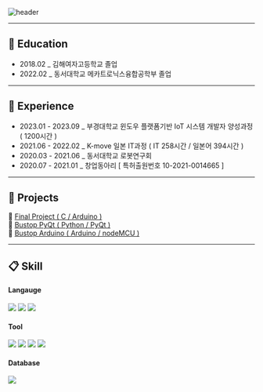 ![header](https://capsule-render.vercel.app/api?type=Rounded&color=ffde5c&height=150&section=header&text=JeongJaeYeong&fontColor=ffffff)


  --------------------
## 🏫 Education
* 2018.02 _ 김해여자고등학교 졸업<br>
* 2022.02 _ 동서대학교 메카트로닉스융합공학부 졸업<br>

 --------------------
## 📓 Experience
* 2023.01 - 2023.09 _ 부경대학교 윈도우 플랫폼기반 IoT 시스템 개발자 양성과정 ( 1200시간 ) <br>
* 2021.06 - 2022.02 _ K-move 일본 IT과정 ( IT 258시간 / 일본어 394시간 )<br>
* 2020.03 - 2021.06 _ 동서대학교 로봇연구회 <br>
* 2020.07 - 2021.01 _ 창업동아리 [ 특허출원번호 10-2021-0014665 ] <br>

 --------------------
## 📝 Projects
 📌 [Final Project ( C / Arduino )](https://github.com/ZZO-ZHO/final_project)<br>
 📌 [Bustop PyQt ( Python / PyQt )](https://github.com/PKNU-IOT3/bustop_PyQT)<br>
 📌 [Bustop Arduino ( Arduino / nodeMCU )](https://github.com/PKNU-IOT3/bustop_Arduino)<br>
 
  --------------------
##  📋 Skill

#### Langauge
[<img src="https://img.shields.io/badge/c-A8B9CC?style=for-the-badge&logo=c&logoColor=white">](https://ko.wikipedia.org/wiki/C_(%ED%94%84%EB%A1%9C%EA%B7%B8%EB%9E%98%EB%B0%8D_%EC%96%B8%EC%96%B4))
[<img src="https://img.shields.io/badge/c++-00599C?style=for-the-badge&logo=cplusplus&logoColor=white">](https://ko.wikipedia.org/wiki/C%2B%2B)
[<img src="https://img.shields.io/badge/Python-3776AB?style=for-the-badge&logo=Python&logoColor=white">](https://ko.wikipedia.org/wiki/%ED%8C%8C%EC%9D%B4%EC%8D%AC)

#### Tool
[<img src="https://img.shields.io/badge/arduino-00979D?style=for-the-badge&logo=arduino&logoColor=white">](https://ko.wikipedia.org/wiki/%EB%9D%BC%EC%A6%88%EB%B2%A0%EB%A6%AC_%ED%8C%8C%EC%9D%B4)
[<img src="https://img.shields.io/badge/raspberrypi-A22846?style=for-the-badge&logo=raspberrypi&logoColor=white">](https://ko.wikipedia.org/wiki/%EB%9D%BC%EC%A6%88%EB%B2%A0%EB%A6%AC_%ED%8C%8C%EC%9D%B4)
[<img src="https://img.shields.io/badge/VSCode-007ACC?style=for-the-badge&logo=VisualStudioCode&logoColor=white">](https://ko.wikipedia.org/wiki/%EB%B9%84%EC%A3%BC%EC%96%BC_%EC%8A%A4%ED%8A%9C%EB%94%94%EC%98%A4_%EC%BD%94%EB%93%9C)
[<img src="https://img.shields.io/badge/visualstudio-5C2D91?style=for-the-badge&logo=visualstudio&logoColor=white">](https://ko.wikipedia.org/wiki/%EB%A7%88%EC%9D%B4%ED%81%AC%EB%A1%9C%EC%86%8C%ED%94%84%ED%8A%B8_%EB%B9%84%EC%A3%BC%EC%96%BC_%EC%8A%A4%ED%8A%9C%EB%94%94%EC%98%A4)


#### Database
[<img src="https://img.shields.io/badge/MySQL-4479A1?style=for-the-badge&logo=MySQL&logoColor=white">](https://ko.wikipedia.org/wiki/MySQL)
 
   <br/>
 
</div>
